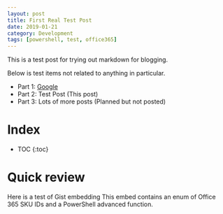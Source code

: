 ```yaml
---
layout: post
title: First Real Test Post
date: 2019-01-21
category: Development
tags: [powershell, test, office365]
---
```


This is a test post for trying out markdown for blogging.

Below is test items not related to anything in particular.

* Part 1: [Google](https://google.com)
* Part 2: Test Post (This post)
* Part 3: Lots of more posts (Planned but not posted)

# Index

* TOC
{:toc}

# Quick review

Here is a test of Gist embedding
This embed contains an enum of Office 365 SKU IDs and a PowerShell advanced function.
<script style="width:50%; height:50vw; src="https://gist.github.com/Lsvingen/5e27642107834344819aa846031c7806.js"></script>
